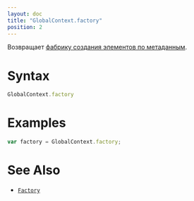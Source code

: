 ```yaml
---
layout: doc
title: "GlobalContext.factory"
position: 2
---
```


Возвращает [фабрику создания элементов по метаданным](../../Factory/).

# Syntax

```js
GlobalContext.factory
```

# Examples

```js
var factory = GlobalContext.factory;
```

# See Also

* [`Factory`](../../Factory/)
